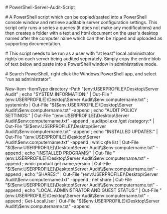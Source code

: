 \# PowerShell-Server-Audit-Script

\# A PowerShell script which can be copied/pasted into a PowerShell console window and retrieve auditable server configuration settings. This script only runs a series a queries (it does not make any modifications) and then creates a folder with a text and html document on the user's desktop named after the computer name which can then be zipped and uploaded as supporting documentation.

\# This script needs to be run as a user with "at least" local administrator rights on each server being audited seperately. Simply copy the entire blob of text below and paste into a PowerShell window in administrative mode.

\# Search PowerShell, right click the Windows PowerShell app, and select "run as administrator".

New-Item -ItemType directory -Path "$($env:USERPROFILE)\Desktop\Server Audit" ; echo "SYSTEM INFORMATION:" | Out-File "$($env:USERPROFILE)\Desktop\Server Audit\\$env:computername.txt" ; systeminfo | Out-File "$($env:USERPROFILE)\Desktop\Server Audit\\$env:computername.txt" -append ; echo "AUDIT POLICY SETTINGS:" | Out-File "$($env:USERPROFILE)\Desktop\Server Audit\\$env:computername.txt" -append ; auditpol.exe /get /category:* | Out-File "$($env:USERPROFILE)\Desktop\Server Audit\\$env:computername.txt" -append ; echo "INSTALLED UPDATES:" | Out-File "$($env:USERPROFILE)\Desktop\Server Audit\\$env:computername.txt" -append ; wmic qfe list | Out-File "$($env:USERPROFILE)\Desktop\Server Audit\\$env:computername.txt" -append ; echo "INSTALLED PROGRAMS:" | Out-File "$($env:USERPROFILE)\Desktop\Server Audit\\$env:computername.txt" -append ; wmic product get name,version | Out-File "$($env:USERPROFILE)\Desktop\Server Audit\\$env:computername.txt" -append ; echo "SHARES:" | Out-File "$($env:USERPROFILE)\Desktop\Server Audit\\$env:computername.txt" -append ; net share | Out-File "$($env:USERPROFILE)\Desktop\Server Audit\\$env:computername.txt" -append ; echo "LOCAL ADMINISTRATOR AND GUEST STATUS:" | Out-File "$($env:USERPROFILE)\Desktop\Server Audit\\$env:computername.txt" -append ; Get-LocalUser | Out-File "$($env:USERPROFILE)\Desktop\Server Audit\\$env:computername.txt" -append
